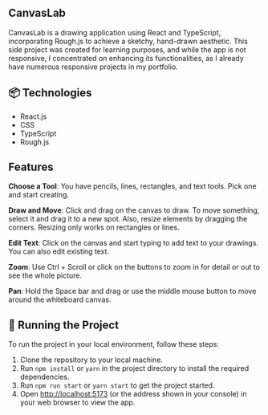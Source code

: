 ## CanvasLab

CanvasLab is a drawing application using React and TypeScript, incorporating Rough.js to achieve a sketchy, hand-drawn aesthetic. This side project was created for learning purposes, and while the app is not responsive, I concentrated on enhancing its functionalities, as I already have numerous responsive projects in my portfolio.

## 📦 Technologies

- React.js
- CSS
- TypeScript
- Rough.js

## Features

**Choose a Tool**: You have pencils, lines, rectangles, and text tools. Pick one and start creating.

**Draw and Move**: Click and drag on the canvas to draw. To move something, select it and drag it to a new spot. Also, resize elements by dragging the corners. Resizing only works on rectangles or lines.

**Edit Text**: Click on the canvas and start typing to add text to your drawings. You can also edit existing text.

**Zoom**: Use Ctrl + Scroll or click on the buttons to zoom in for detail or out to see the whole picture.

**Pan**: Hold the Space bar and drag or use the middle mouse button to move around the whiteboard canvas.

## 🚦 Running the Project

To run the project in your local environment, follow these steps:

1. Clone the repository to your local machine.
2. Run `npm install` or `yarn` in the project directory to install the required dependencies.
3. Run `npm run start` or `yarn start` to get the project started.
4. Open [http://localhost:5173](http://localhost:5173) (or the address shown in your console) in your web browser to view the app.
